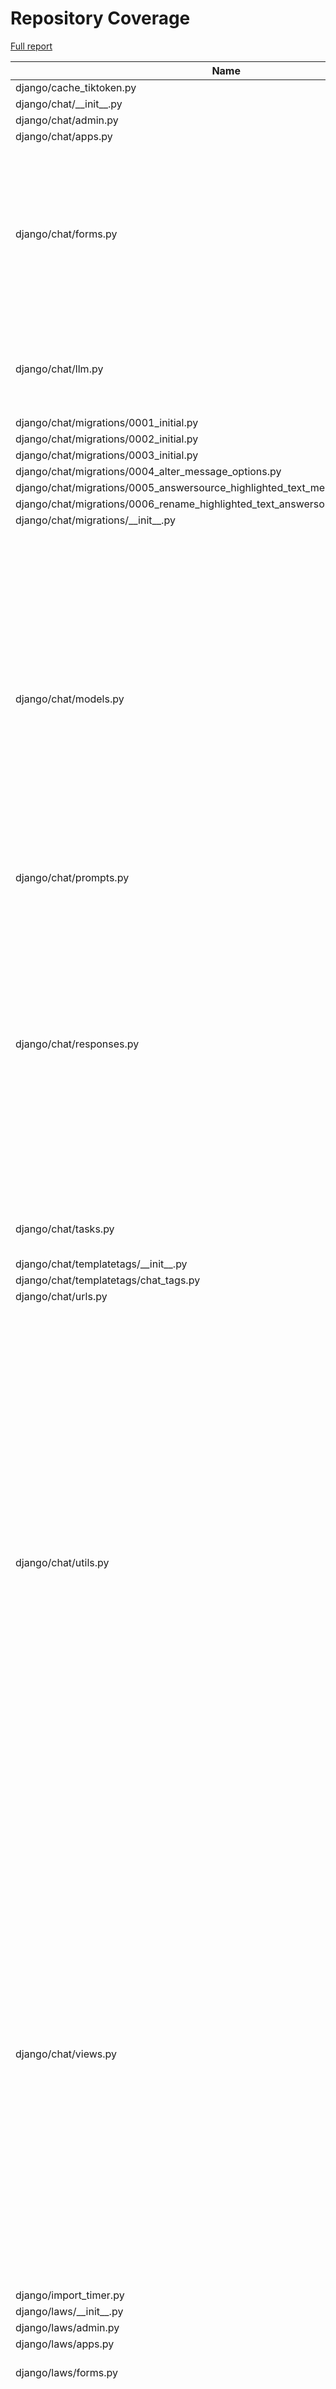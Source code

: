 # Repository Coverage

[Full report](https://htmlpreview.github.io/?https://github.com/justicecanada/otto/blob/python-coverage-comment-action-data/htmlcov/index.html)

| Name                                                                                     |    Stmts |     Miss |   Cover |   Missing |
|----------------------------------------------------------------------------------------- | -------: | -------: | ------: | --------: |
| django/cache\_tiktoken.py                                                                |        8 |        8 |      0% |      1-17 |
| django/chat/\_\_init\_\_.py                                                              |        0 |        0 |    100% |           |
| django/chat/admin.py                                                                     |        1 |        1 |      0% |         1 |
| django/chat/apps.py                                                                      |        4 |        0 |    100% |           |
| django/chat/forms.py                                                                     |      162 |       20 |     88% |42, 49, 106, 139-148, 156-170, 189, 234, 242, 413, 415-417, 497-499 |
| django/chat/llm.py                                                                       |      103 |       14 |     86% |71, 90-92, 98-100, 124-130, 235, 255 |
| django/chat/migrations/0001\_initial.py                                                  |        6 |        0 |    100% |           |
| django/chat/migrations/0002\_initial.py                                                  |        6 |        0 |    100% |           |
| django/chat/migrations/0003\_initial.py                                                  |        7 |        0 |    100% |           |
| django/chat/migrations/0004\_alter\_message\_options.py                                  |        4 |        0 |    100% |           |
| django/chat/migrations/0005\_answersource\_highlighted\_text\_message\_claims\_list.py   |        4 |        0 |    100% |           |
| django/chat/migrations/0006\_rename\_highlighted\_text\_answersource\_processed\_text.py |        4 |        0 |    100% |           |
| django/chat/migrations/\_\_init\_\_.py                                                   |        0 |        0 |    100% |           |
| django/chat/models.py                                                                    |      335 |       36 |     89% |33, 82, 220-223, 228-234, 242, 362, 379-380, 384-388, 395, 400, 406-407, 410, 439, 459, 477-481, 533, 537-539, 554, 565, 603, 613 |
| django/chat/prompts.py                                                                   |        5 |        0 |    100% |           |
| django/chat/responses.py                                                                 |      306 |       87 |     72% |74, 112, 210, 264, 270-290, 358-359, 364-397, 400-430, 472, 478-488, 538, 584-618, 624-628, 687, 714, 718, 759-760 |
| django/chat/tasks.py                                                                     |       71 |       16 |     77% |22-30, 92-93, 96-101 |
| django/chat/templatetags/\_\_init\_\_.py                                                 |        0 |        0 |    100% |           |
| django/chat/templatetags/chat\_tags.py                                                   |        5 |        0 |    100% |           |
| django/chat/urls.py                                                                      |        6 |        0 |    100% |           |
| django/chat/utils.py                                                                     |      400 |       94 |     76% |125, 137-138, 150-154, 198, 217, 219-220, 232-248, 256-257, 264-265, 303-319, 351-353, 368-370, 392, 464, 466, 483, 537-544, 552, 569-573, 609-619, 626, 758-790, 797-831, 835-855, 920-921 |
| django/chat/views.py                                                                     |      453 |       74 |     84% |91-93, 131, 159-161, 164-166, 190, 207-214, 220, 316-320, 406, 426-446, 472-474, 526, 529, 595, 608, 643-644, 697-705, 737-749, 812-828, 838-839, 848-851, 889-898, 904-909 |
| django/import\_timer.py                                                                  |        6 |        6 |      0% |       1-8 |
| django/laws/\_\_init\_\_.py                                                              |        0 |        0 |    100% |           |
| django/laws/admin.py                                                                     |        1 |        1 |      0% |         1 |
| django/laws/apps.py                                                                      |        4 |        0 |    100% |           |
| django/laws/forms.py                                                                     |       54 |        6 |     89% |24-29, 38, 52-57, 66 |
| django/laws/management/commands/load\_laws\_xml.py                                       |      454 |      121 |     73% |29, 33-62, 77, 88-90, 106-109, 119-123, 151, 180, 241, 259, 261, 263, 282, 285, 287, 302-303, 305-306, 403-406, 416-434, 460-464, 476, 502, 554-555, 596-598, 714-720, 738-739, 741, 749, 789, 791, 809-811, 850-852, 855-857, 884-886, 888-890, 892-894, 896-898, 951-953, 970-972, 990-996, 1044-1055, 1060, 1073-1074, 1099-1105 |
| django/laws/migrations/0001\_initial.py                                                  |        5 |        0 |    100% |           |
| django/laws/migrations/0002\_law\_laws\_law\_title\_797cd1\_idx\_and\_more.py            |        4 |        0 |    100% |           |
| django/laws/migrations/\_\_init\_\_.py                                                   |        0 |        0 |    100% |           |
| django/laws/models.py                                                                    |      106 |       22 |     79% |42-46, 90, 115-118, 152, 156-164, 168-169 |
| django/laws/prompts.py                                                                   |        2 |        0 |    100% |           |
| django/laws/translation.py                                                               |        5 |        0 |    100% |           |
| django/laws/urls.py                                                                      |        4 |        0 |    100% |           |
| django/laws/utils.py                                                                     |       71 |       11 |     85% |37, 62-67, 78, 94-96 |
| django/laws/views.py                                                                     |      216 |       29 |     87% |71, 75, 92, 105, 122, 152-159, 169, 204, 221, 243, 286, 288, 293-295, 307, 311, 337, 345, 353, 362, 366, 373-378, 441-449 |
| django/librarian/\_\_init\_\_.py                                                         |        0 |        0 |    100% |           |
| django/librarian/admin.py                                                                |        5 |        5 |      0% |       1-7 |
| django/librarian/apps.py                                                                 |        4 |        0 |    100% |           |
| django/librarian/forms.py                                                                |      101 |        5 |     95% |125-126, 211, 215, 229 |
| django/librarian/migrations/0001\_initial.py                                             |        7 |        0 |    100% |           |
| django/librarian/migrations/0002\_initial.py                                             |        7 |        0 |    100% |           |
| django/librarian/migrations/\_\_init\_\_.py                                              |        0 |        0 |    100% |           |
| django/librarian/models.py                                                               |      330 |       48 |     85% |53-55, 123, 125, 133, 135, 137, 147, 172-174, 192, 196, 250, 312-313, 318, 329-332, 405, 422-431, 435, 453, 481-483, 493-494, 500, 516, 542-543, 553-554, 564-565, 578-579 |
| django/librarian/tasks.py                                                                |      113 |       39 |     65% |42-75, 82, 92, 105, 115, 135, 157-159, 170-173, 192-193 |
| django/librarian/translation.py                                                          |        8 |        0 |    100% |           |
| django/librarian/urls.py                                                                 |        4 |        0 |    100% |           |
| django/librarian/utils/markdown\_splitter.py                                             |      183 |       10 |     95% |72, 75-77, 88, 123, 137, 260, 270, 277 |
| django/librarian/utils/process\_engine.py                                                |      441 |       57 |     87% |44-46, 51, 147, 152, 162-163, 167, 173, 176, 183, 185, 187, 189, 195, 197, 199, 246, 259, 271-272, 285-294, 296-298, 343-349, 386, 410, 426-428, 477-481, 487-491, 495, 543-544, 578, 665, 687 |
| django/librarian/views.py                                                                |      304 |       38 |     88% |71-92, 98, 126-148, 181, 241-242, 247, 311-312, 331, 338-340, 458, 463 |
| django/manage.py                                                                         |       11 |       11 |      0% |      3-23 |
| django/otto/\_\_init\_\_.py                                                              |        2 |        0 |    100% |           |
| django/otto/admin.py                                                                     |        0 |        0 |    100% |           |
| django/otto/asgi.py                                                                      |        8 |        8 |      0% |     10-24 |
| django/otto/celery.py                                                                    |       16 |        1 |     94% |        78 |
| django/otto/context\_processors.py                                                       |       11 |        4 |     64% |     10-14 |
| django/otto/forms.py                                                                     |       68 |        4 |     94% |72, 74, 202-203 |
| django/otto/management/commands/delete\_empty\_chats.py                                  |       19 |        1 |     95% |        29 |
| django/otto/management/commands/delete\_old\_chats.py                                    |       21 |        2 |     90% |    32, 36 |
| django/otto/management/commands/delete\_text\_extractor\_files.py                        |       18 |        0 |    100% |           |
| django/otto/management/commands/delete\_translation\_files.py                            |       27 |        0 |    100% |           |
| django/otto/management/commands/delete\_unused\_libraries.py                             |       21 |        2 |     90% |    32, 36 |
| django/otto/management/commands/reset\_app\_data.py                                      |      122 |       18 |     85% |70-75, 90, 107-112, 132-137, 151-152, 157-160, 175-180, 191 |
| django/otto/management/commands/test\_laws\_query.py                                     |       52 |       38 |     27% |18-121, 128-135 |
| django/otto/management/commands/update\_exchange\_rate.py                                |       19 |        0 |    100% |           |
| django/otto/management/commands/warn\_libraries\_pending\_deletion.py                    |       26 |        3 |     88% |     29-33 |
| django/otto/migrations/0001\_initial.py                                                  |        8 |        0 |    100% |           |
| django/otto/migrations/\_\_init\_\_.py                                                   |        0 |        0 |    100% |           |
| django/otto/models.py                                                                    |      281 |       30 |     89% |28-30, 83-86, 119, 123-126, 161, 200, 203, 219, 240, 258, 375, 378, 432, 439, 467, 471, 478, 484, 533-534, 548, 552, 556, 578 |
| django/otto/rules.py                                                                     |      157 |       18 |     89% |26, 41, 48, 50, 100-102, 107-109, 114-116, 145, 211-213, 249 |
| django/otto/secure\_models.py                                                            |      248 |       91 |     63% |21-22, 61, 86-100, 129-130, 135-136, 149-154, 183-224, 248, 268-269, 307, 337, 350, 359, 378, 393, 398, 403, 409-415, 418, 423, 437, 442, 447, 454-482, 485-486, 491-498, 501-502, 508-522, 536-537, 542-552, 557-558, 561-562 |
| django/otto/settings.py                                                                  |      163 |       23 |     86% |38-41, 51-52, 220-229, 299, 312, 369-376, 408, 498-499 |
| django/otto/tasks.py                                                                     |       43 |        7 |     84% |11, 16, 40, 60, 73-75 |
| django/otto/templatetags/\_\_init\_\_.py                                                 |        0 |        0 |    100% |           |
| django/otto/templatetags/filters.py                                                      |       10 |        1 |     90% |         8 |
| django/otto/templatetags/tags.py                                                         |       10 |        1 |     90% |        18 |
| django/otto/translation.py                                                               |       17 |        0 |    100% |           |
| django/otto/urls.py                                                                      |       13 |        2 |     85% |   95, 100 |
| django/otto/utils/auth.py                                                                |       36 |        6 |     83% |     18-32 |
| django/otto/utils/common.py                                                              |       57 |        1 |     98% |        94 |
| django/otto/utils/decorators.py                                                          |       62 |        4 |     94% |24-25, 65, 87 |
| django/otto/utils/logging.py                                                             |       15 |        0 |    100% |           |
| django/otto/utils/middleware.py                                                          |       17 |        1 |     94% |        23 |
| django/otto/views.py                                                                     |      541 |      111 |     79% |59, 64, 69-83, 123, 132-142, 154, 275, 375, 427-430, 446-447, 471, 481-484, 513-523, 535-540, 543, 552, 554-557, 559-560, 562-565, 588, 596, 605, 621-632, 738-739, 770, 772, 774, 788, 790, 797-798, 801-804, 814-820, 830, 832, 834, 839-859, 898, 907-916, 1013, 1044, 1077-1100 |
| django/otto/wsgi.py                                                                      |        4 |        4 |      0% |     10-16 |
| django/postgres\_wrapper/\_\_init\_\_.py                                                 |        0 |        0 |    100% |           |
| django/postgres\_wrapper/base.py                                                         |        6 |        0 |    100% |           |
| django/tests/\_\_init\_\_.py                                                             |        0 |        0 |    100% |           |
| django/tests/chat/test\_answer\_sources.py                                               |       38 |        0 |    100% |           |
| django/tests/chat/test\_chat\_models.py                                                  |       36 |        1 |     97% |        48 |
| django/tests/chat/test\_chat\_options.py                                                 |      121 |        2 |     98% |   182-183 |
| django/tests/chat/test\_chat\_procs.py                                                   |      248 |        1 |     99% |        45 |
| django/tests/chat/test\_chat\_readonly.py                                                |       33 |        0 |    100% |           |
| django/tests/chat/test\_chat\_translate.py                                               |       37 |        0 |    100% |           |
| django/tests/chat/test\_chat\_views.py                                                   |      653 |       12 |     98% |31, 581-599 |
| django/tests/conftest.py                                                                 |      170 |        5 |     97% |36, 210, 240-244 |
| django/tests/laws/conftest.py                                                            |        9 |        0 |    100% |           |
| django/tests/laws/test\_laws\_utils.py                                                   |       45 |        0 |    100% |           |
| django/tests/laws/test\_laws\_views.py                                                   |       48 |        0 |    100% |           |
| django/tests/librarian/test\_document\_loading.py                                        |      179 |        0 |    100% |           |
| django/tests/librarian/test\_librarian.py                                                |      277 |        0 |    100% |           |
| django/tests/librarian/test\_markdown\_splitter.py                                       |      282 |        0 |    100% |           |
| django/tests/otto/test\_budget.py                                                        |       37 |        0 |    100% |           |
| django/tests/otto/test\_cleanup.py                                                       |      306 |        0 |    100% |           |
| django/tests/otto/test\_commands\_delete\_translation\_files.py                          |       36 |        0 |    100% |           |
| django/tests/otto/test\_exchange\_rate\_update.py                                        |       11 |        0 |    100% |           |
| django/tests/otto/test\_feedback\_dashboard.py                                           |      109 |        0 |    100% |           |
| django/tests/otto/test\_load\_test.py                                                    |       64 |        0 |    100% |           |
| django/tests/otto/test\_manage\_users.py                                                 |      130 |        0 |    100% |           |
| django/tests/otto/test\_otto\_forms.py                                                   |       11 |        0 |    100% |           |
| django/tests/otto/test\_otto\_models.py                                                  |       37 |        0 |    100% |           |
| django/tests/otto/test\_otto\_views.py                                                   |       63 |        0 |    100% |           |
| django/tests/otto/test\_utils\_common.py                                                 |       13 |        0 |    100% |           |
| django/tests/otto/test\_utils\_middleware.py                                             |       35 |        0 |    100% |           |
| django/tests/settings.py                                                                 |        0 |        0 |    100% |           |
| django/tests/template\_wizard/test\_template\_wizard\_views.py                           |       19 |        0 |    100% |           |
| django/tests/text\_extractor/test\_tasks.py                                              |       39 |        0 |    100% |           |
| django/tests/text\_extractor/test\_utils.py                                              |      106 |        0 |    100% |           |
| django/tests/text\_extractor/test\_views.py                                              |       95 |        2 |     98% |  150, 161 |
| django/text\_extractor/\_\_init\_\_.py                                                   |        0 |        0 |    100% |           |
| django/text\_extractor/admin.py                                                          |        1 |        1 |      0% |         1 |
| django/text\_extractor/apps.py                                                           |       11 |        1 |     91% |        21 |
| django/text\_extractor/migrations/0001\_initial.py                                       |        6 |        0 |    100% |           |
| django/text\_extractor/migrations/\_\_init\_\_.py                                        |        0 |        0 |    100% |           |
| django/text\_extractor/models.py                                                         |       17 |        1 |     94% |        28 |
| django/text\_extractor/tasks.py                                                          |       18 |        2 |     89% |     34-35 |
| django/text\_extractor/urls.py                                                           |        4 |        0 |    100% |           |
| django/text\_extractor/utils.py                                                          |      211 |       42 |     80% |57-80, 115-116, 164-166, 184, 295-297, 351-355, 362-363, 369, 375-379 |
| django/text\_extractor/views.py                                                          |      108 |       21 |     81% |41, 59-74, 84, 98-106, 119-125, 142, 146, 163, 173, 193-194 |
|                                                                                **TOTAL** | **10121** | **1231** | **88%** |           |


## Setup coverage badge

Below are examples of the badges you can use in your main branch `README` file.

### Direct image

[![Coverage badge](https://raw.githubusercontent.com/justicecanada/otto/python-coverage-comment-action-data/badge.svg)](https://htmlpreview.github.io/?https://github.com/justicecanada/otto/blob/python-coverage-comment-action-data/htmlcov/index.html)

This is the one to use if your repository is private or if you don't want to customize anything.

### [Shields.io](https://shields.io) Json Endpoint

[![Coverage badge](https://img.shields.io/endpoint?url=https://raw.githubusercontent.com/justicecanada/otto/python-coverage-comment-action-data/endpoint.json)](https://htmlpreview.github.io/?https://github.com/justicecanada/otto/blob/python-coverage-comment-action-data/htmlcov/index.html)

Using this one will allow you to [customize](https://shields.io/endpoint) the look of your badge.
It won't work with private repositories. It won't be refreshed more than once per five minutes.

### [Shields.io](https://shields.io) Dynamic Badge

[![Coverage badge](https://img.shields.io/badge/dynamic/json?color=brightgreen&label=coverage&query=%24.message&url=https%3A%2F%2Fraw.githubusercontent.com%2Fjusticecanada%2Fotto%2Fpython-coverage-comment-action-data%2Fendpoint.json)](https://htmlpreview.github.io/?https://github.com/justicecanada/otto/blob/python-coverage-comment-action-data/htmlcov/index.html)

This one will always be the same color. It won't work for private repos. I'm not even sure why we included it.

## What is that?

This branch is part of the
[python-coverage-comment-action](https://github.com/marketplace/actions/python-coverage-comment)
GitHub Action. All the files in this branch are automatically generated and may be
overwritten at any moment.